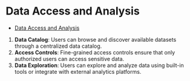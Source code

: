 # Data Access and Analysis

<!-- TOC -->
* [Data Access and Analysis](#data-access-and-analysis)
<!-- TOC -->

1. **Data Catalog**: Users can browse and discover available datasets through a centralized data catalog.
2. **Access Controls**: Fine-grained access controls ensure that only authorized users can access sensitive data.
3. **Data Exploration**: Users can explore and analyze data using built-in tools or integrate with external analytics platforms.